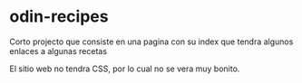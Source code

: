 # odin-recipes

  Corto projecto que consiste en una pagina con su index que tendra algunos enlaces a algunas recetas

  El sitio web no tendra CSS, por lo cual no se vera muy bonito.

  